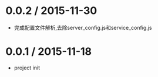0.0.2 / 2015-11-30
==================

  * 完成配置文件解析,去除server_config.js和service_config.js

0.0.1 / 2015-11-18
==================

  * project init


